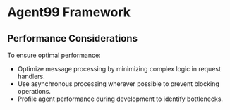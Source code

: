 # Agent99 Framework

## Performance Considerations

To ensure optimal performance:

- Optimize message processing by minimizing complex logic in request handlers.
- Use asynchronous processing wherever possible to prevent blocking operations.
- Profile agent performance during development to identify bottlenecks.
